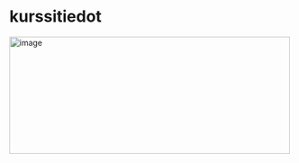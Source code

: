 # kurssitiedot

<img width="498" height="208" alt="image" src="https://github.com/user-attachments/assets/15ae2eae-493f-4472-bf06-c9810a139f42" />

